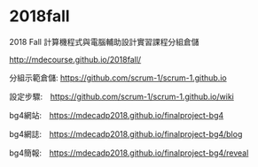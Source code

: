 # 2018fall
2018 Fall 計算機程式與電腦輔助設計實習課程分組倉儲

http://mdecourse.github.io/2018fall/

分組示範倉儲: https://github.com/scrum-1/scrum-1.github.io

設定步驟:　https://github.com/scrum-1/scrum-1.github.io/wiki

bg4網站:　https://mdecadp2018.github.io/finalproject-bg4

bg4網誌:　https://mdecadp2018.github.io/finalproject-bg4/blog

bg4簡報:　https://mdecadp2018.github.io/finalproject-bg4/reveal
